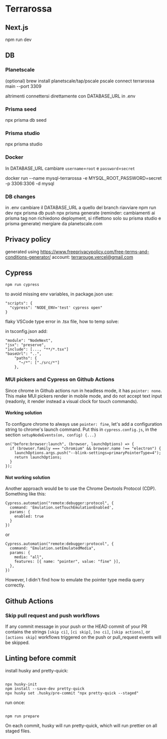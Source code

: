 # Terrarossa

## Next.js

npm run dev

## DB

### Planetscale

(optional)
brew install planetscale/tap/pscale
pscale connect terrarossa main --port 3309

altrimenti connettersi direttamente con DATABASE_URL in .env

### Prisma seed

npx prisma db seed

### Prisma studio

npx prisma studio

### Docker

In DATABASE_URL cambiare `username`=`root` e `password`=`secret`

docker run --name mysql-terrarossa -e MYSQL_ROOT_PASSWORD=secret -p 3306:3306 -d mysql

### DB changes

in .env cambiare il DATABASE_URL a quello del branch
riavviare npm run dev
npx prisma db push
npx prisma generate
(reminder: cambiamenti ai prisma tag non richiedono deployment, si riflettono solo su prisma studio e prisma generate)
mergiare da planetscale.com

## Privacy policy

generated using https://www.freeprivacypolicy.com/free-terms-and-conditions-generator/
account: terrarouge.vercel@gmail.com

## Cypress

```
npm run cypress
```

to avoid missing env variables, in package.json use:

```
"scripts": {
  "cypress": "NODE_ENV='test' cypress open"
}
```

flaky VSCode type error in .tsx file, how to temp solve:

in tsconfig.json add:

```
"module": "NodeNext",
"jsx": "preserve",
"include": [..., "**/*.tsx"]
"baseUrl": "..",
    "paths": {
      "~/*": ["./src/*"]
    },
```

### MUI pickers and Cypress on Github Actions

Since chrome in Github actions run in headless mode, it has `pointer: none`. This make MUI pickers render in mobile mode, and do not accept text input (readonly, it render instead a visual clock for touch commands).

#### Working solution

To configure chrome to always use `pointer: fine`, let's add a configuration string to chrome's launch command.
Put this in `cypress.config.js`, in the section `setupNodeEvents(on, config) {...}`

```
on("before:browser:launch", (browser, launchOptions) => {
  if (browser.family === "chromium" && browser.name !== "electron") {
    launchOptions.args.push("--blink-settings=primaryPointerType=4");
    return launchOptions;
  }
});
```

#### Not working solution

Another approach would be to use the Chrome Devtools Protocol (CDP). Something like this:

```
Cypress.automation("remote:debugger:protocol", {
  command: 'Emulation.setTouchEmulationEnabled',
  params: {
    enabled: true
  }
})
```

or

```
Cypress.automation("remote:debugger:protocol", {
  command: "Emulation.setEmulatedMedia",
  params: {
    media: "all",
    features: [{ name: "pointer", value: "fine" }],
  },
})
```

However, I didn't find how to emulate the pointer type media query correctly.

## Github Actions

### Skip pull request and push workflows

If any commit message in your push or the HEAD commit of your PR contains the strings `[skip ci]`, `[ci skip]`, `[no ci]`, `[skip actions]`, or `[actions skip]` workflows triggered on the push or pull_request events will be skipped.

## Linting before commit

install husky and pretty-quick:

```

npx husky-init
npm install --save-dev pretty-quick
npx husky set .husky/pre-commit "npx pretty-quick --staged"

```

run once:

```

npm run prepare

```

On each commit, husky will run pretty-quick, which will run prettier on all staged files.

```

```
